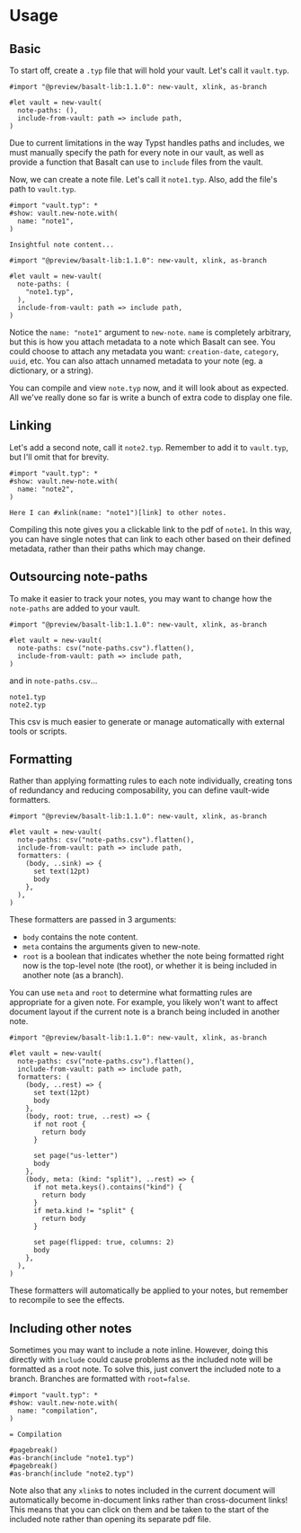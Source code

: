 # Usage

## Basic

To start off, create a `.typ` file that will hold your vault.
Let's call it `vault.typ`.

```typ
#import "@preview/basalt-lib:1.1.0": new-vault, xlink, as-branch

#let vault = new-vault(
  note-paths: (),
  include-from-vault: path => include path,
)
```

Due to current limitations in the way Typst handles paths and includes,
we must manually specify the path for every note in our vault,
as well as provide a function that Basalt can use to `include` files from the vault.

Now, we can create a note file.
Let's call it `note1.typ`.
Also, add the file's path to `vault.typ`.

```typ
#import "vault.typ": *
#show: vault.new-note.with(
  name: "note1",
)

Insightful note content...
```

```typ
#import "@preview/basalt-lib:1.1.0": new-vault, xlink, as-branch

#let vault = new-vault(
  note-paths: (
    "note1.typ",
  ),
  include-from-vault: path => include path,
)
```

Notice the `name: "note1"` argument to `new-note`.
`name` is completely arbitrary, but this is how you attach metadata to a note which Basalt can see.
You could choose to attach any metadata you want: `creation-date`, `category`, `uuid`, etc.
You can also attach unnamed metadata to your note (eg. a dictionary, or a string).

You can compile and view `note.typ` now, and it will look about as expected.
All we've really done so far is write a bunch of extra code to display one file.

## Linking

Let's add a second note,
call it `note2.typ`.
Remember to add it to `vault.typ`, but I'll omit that for brevity.

```typ
#import "vault.typ": *
#show: vault.new-note.with(
  name: "note2",
)

Here I can #xlink(name: "note1")[link] to other notes.
```

Compiling this note gives you a clickable link to the pdf of `note1`.
In this way, you can have single notes that can link to each other based on their defined metadata,
rather than their paths which may change.

## Outsourcing note-paths

To make it easier to track your notes,
you may want to change how the `note-paths` are added to your vault.

```typ
#import "@preview/basalt-lib:1.1.0": new-vault, xlink, as-branch

#let vault = new-vault(
  note-paths: csv("note-paths.csv").flatten(),
  include-from-vault: path => include path,
)
```

and in `note-paths.csv`...

```csv
note1.typ
note2.typ
```

This csv is much easier to generate or manage automatically with external tools or scripts.

## Formatting

Rather than applying formatting rules to each note individually,
creating tons of redundancy and reducing composability,
you can define vault-wide formatters.

```typ
#import "@preview/basalt-lib:1.1.0": new-vault, xlink, as-branch

#let vault = new-vault(
  note-paths: csv("note-paths.csv").flatten(),
  include-from-vault: path => include path,
  formatters: (
    (body, ..sink) => {
      set text(12pt)
      body
    },
  ),
)
```

These formatters are passed in 3 arguments:
+ `body` contains the note content.
+ `meta` contains the arguments given to new-note.
+ `root` is a boolean that indicates whether the note being formatted right now is the top-level note (the root), or whether it is being included in another note (as a branch).

You can use `meta` and `root` to determine what formatting rules are appropriate for a given note.
For example, you likely won't want to affect document layout if the current note is a branch being included in another note.

```typ
#import "@preview/basalt-lib:1.1.0": new-vault, xlink, as-branch

#let vault = new-vault(
  note-paths: csv("note-paths.csv").flatten(),
  include-from-vault: path => include path,
  formatters: (
    (body, ..rest) => {
      set text(12pt)
      body
    },
    (body, root: true, ..rest) => {
      if not root {
        return body
      }

      set page("us-letter")
      body
    },
    (body, meta: (kind: "split"), ..rest) => {
      if not meta.keys().contains("kind") {
        return body
      }
      if meta.kind != "split" {
        return body
      }

      set page(flipped: true, columns: 2)
      body
    },
  ),
)
```

These formatters will automatically be applied to your notes,
but remember to recompile to see the effects.

## Including other notes

Sometimes you may want to include a note inline.
However, doing this directly with `include` could cause problems as the included note will be formatted as a root note.
To solve this, just convert the included note to a branch.
Branches are formatted with `root=false`.

```typ
#import "vault.typ": *
#show: vault.new-note.with(
  name: "compilation",
)

= Compilation

#pagebreak()
#as-branch(include "note1.typ")
#pagebreak()
#as-branch(include "note2.typ")
```

Note also that any `xlink`s to notes included in the current document will automatically become in-document links rather than cross-document links!
This means that you can click on them and be taken to the start of the included note rather than opening its separate pdf file.
